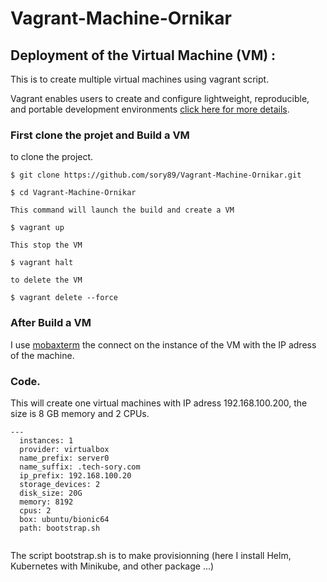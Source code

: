 # Vagrant-Machine-Ornikar
## Deployment of the Virtual Machine (VM) :
This is to create multiple virtual machines using vagrant script.

Vagrant enables users to create and configure lightweight, reproducible, and portable development environments [ click here for more details](https://www.vagrantup.com/?). 

### First clone the projet and Build a VM

to clone the project.

```
$ git clone https://github.com/sory89/Vagrant-Machine-Ornikar.git

$ cd Vagrant-Machine-Ornikar

This command will launch the build and create a VM

$ vagrant up 

This stop the VM

$ vagrant halt

to delete the VM

$ vagrant delete --force

```
### After Build a VM

I use  [mobaxterm](https://mobaxterm.mobatek.net/?) the connect on the instance of the VM with the IP adress of the machine.

### Code.

This will create one virtual machines with IP adress 192.168.100.200, the size is 8 GB memory and 2 CPUs.

```
---
  instances: 1
  provider: virtualbox
  name_prefix: server0
  name_suffix: .tech-sory.com
  ip_prefix: 192.168.100.20
  storage_devices: 2
  disk_size: 20G
  memory: 8192
  cpus: 2
  box: ubuntu/bionic64
  path: bootstrap.sh
  
```

The script bootstrap.sh is to make provisionning (here I install Helm, Kubernetes with Minikube, and other package ...)
